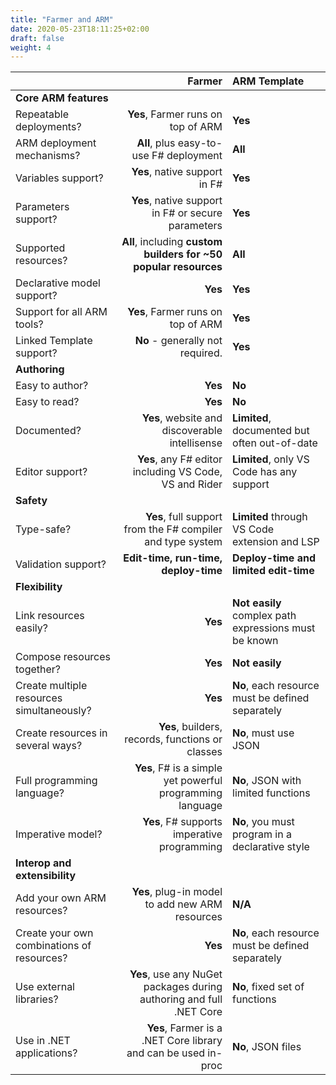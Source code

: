 ```yaml
---
title: "Farmer and ARM"
date: 2020-05-23T18:11:25+02:00
draft: false
weight: 4
---
```


| | Farmer | ARM Template |
|-|-:|:-|
| **Core ARM features** |
| Repeatable deployments? | **Yes**, Farmer runs on top of ARM | **Yes** |
| ARM deployment mechanisms? | **All**, plus easy-to-use F# deployment | **All** |
| Variables support? | **Yes**, native support in F# | **Yes** |
| Parameters support? | **Yes**, native support in F# or secure parameters | **Yes** |
| Supported resources? | **All**, including **custom builders for ~50 popular resources**  | **All** |
| Declarative model support? | **Yes** | **Yes** |
| Support for all ARM tools? | **Yes**, Farmer runs on top of ARM | **Yes** |
| Linked Template support? | **No** - generally not required. | **Yes** |
| **Authoring** |
| Easy to author? | **Yes** | **No** |
| Easy to read? | **Yes** | **No** |
| Documented? | **Yes**, website and discoverable intellisense | **Limited**, documented but often out-of-date |
| Editor support? | **Yes**, any F# editor including VS Code, VS and Rider | **Limited**, only VS Code has any support |
| **Safety** |
| Type-safe? | **Yes**, full support from the F# compiler and type system | **Limited** through VS Code extension and LSP |
| Validation support? | **Edit-time, run-time, deploy-time** | **Deploy-time and limited edit-time** |
| **Flexibility** |
| Link resources easily? | **Yes** | **Not easily** complex path expressions must be known |
| Compose resources together? | **Yes** | **Not easily** |
| Create multiple resources simultaneously? | **Yes** | **No**, each resource must be defined separately |
| Create resources in several ways? | **Yes**, builders, records, functions or classes | **No**, must use JSON |
| Full programming language? | **Yes**, F# is a simple yet powerful programming language | **No**, JSON with limited functions |
| Imperative model? | **Yes**, F# supports imperative programming | **No**, you must program in a declarative style |
| **Interop and extensibility** |
| Add your own ARM resources? | **Yes**, plug-in model to add new ARM resources | **N/A**
| Create your own combinations of resources? | **Yes** | **No**, each resource must be defined separately |
| Use external libraries? | **Yes**, use any NuGet packages during authoring and full .NET Core | **No**, fixed set of functions |
| Use in .NET applications? | **Yes**, Farmer is a .NET Core library and can be used in-proc | **No**, JSON files |